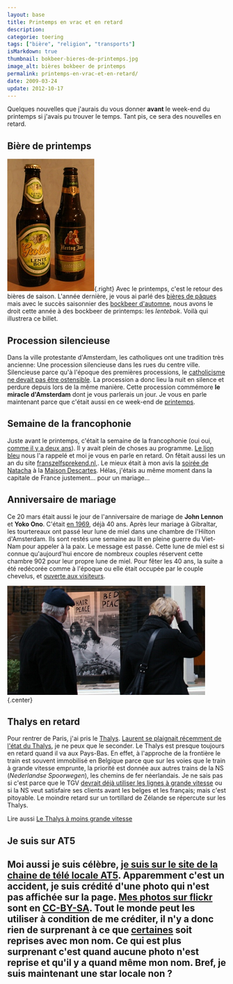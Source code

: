 ```yaml
---
layout: base
title: Printemps en vrac et en retard
description: 
categorie: toering
tags: ["bière", "religion", "transports"]
isMarkdown: true
thumbnail: bokbeer-bieres-de-printemps.jpg
image_alt: bières bokbeer de printemps
permalink: printemps-en-vrac-et-en-retard/
date: 2009-03-24
update: 2012-10-17
---
```




Quelques nouvelles que j'aurais du vous donner **avant** le week-end du printemps si j'avais pu trouver le temps. Tant pis, ce sera des nouvelles en retard.

## Bière de printemps
![bières bokbeer de printemps](bokbeer-bieres-de-printemps.jpg){.right}
Avec le printemps, c'est le retour des bières de saison. L'année dernière, je vous ai parlé des [bières de pâques](/les-bieres-de-paques) mais avec le succès saisonnier des [bockbeer d'automne](/la-herfst-bokbier-biere-d-automne), nous avons le droit cette année à des bockbeer de printemps: les *lentebok*. Voilà qui illustrera ce billet.

## Procession silencieuse
Dans la ville protestante d'Amsterdam, les catholiques ont une tradition très ancienne: Une procession silencieuse dans les rues du centre ville. Silencieuse parce qu'à l'époque des premières processions, le [catholicisme ne devait pas être ostensible](/catholiques-et-protestants). La procession a donc lieu la nuit en silence et perdure depuis lors de la même manière. Cette procession commémore **le miracle d'Amsterdam** dont je vous parlerais un jour. Je vous en parle maintenant parce que c'était aussi en ce week-end de [printemps](/lente-printemps).

## Semaine de la francophonie
Juste avant le printemps, c'était la semaine de la francophonie (oui oui, [comme il y a deux ans](/les-mots-migrateurs)). Il y avait plein de choses au programme. [Le lion bleu](http://www.lelionbleu.nl/?p=115) nous l'a rappelé et moi je vous en parle en retard. On fêtait aussi les un an du site [franszelfsprekend.nl,](http://www.franszelfsprekend.nl/). Le mieux était à mon avis la [soirée de Natacha](http://www.oh-la-la.nl/?p=408) à la [Maison Descartes](http://www.maisondescartes.com/site/). Hélas, j'étais au même moment dans la capitale de France justement... pour un mariage...

## Anniversaire de mariage
Ce 20 mars était aussi le jour de l'anniversaire de mariage de **John Lennon** et **Yoko Ono**. C'était [en 1969](http://www.cyberpresse.ca/arts/musique/200903/20/01-838776-au-lit-avec-yoko-ono.php), déjà 40 ans. Après leur mariage à Gibraltar, les tourtereaux ont passé leur lune de miel dans une chambre de l'Hilton d'Amsterdam. Ils sont restés une semaine au lit en pleine guerre du Viet-Nam pour appeler à la paix. Le message est passé. Cette lune de miel est si connue qu'aujourd'hui encore de nombreux couples réservent cette chambre 902 pour leur propre lune de miel. Pour fêter les 40 ans, la suite a été redécorée comme à l'époque ou elle était occupée par le couple chevelus, et [ouverte aux visiteurs](http://fr.news.launch.yahoo.com/dyna/article.html?a=/20032009/202/la-chambre-ou-john-lennon-appelait-la-paix-amsterdam-ouverte.html&e=l_news).

![Jonh Lennon et Yoko Ono](hair-peace-bed-peace.jpg){.center}

## Thalys en retard
Pour rentrer de Paris, j'ai pris le [Thalys](/un-thalys-peut-en-cacher-un-autre). [Laurent se plaignait récemment de l'état du Thalys](http://kreukreuscopie.blogspot.com/2009/03/voyager-oldschool.html), je ne peux que le seconder. Le Thalys est presque toujours en retard quand il va aux Pays-Bas. En effet, à l'approche de la frontière le train est souvent immobilisé en Belgique parce que sur les voies que le train à grande vitesse emprunte, la priorité est donnée aux autres trains de la NS (*Nederlandse Spoorwegen*), les chemins de fer néerlandais. Je ne sais pas si c'est parce que le TGV [devrait déjà utiliser les lignes à grande vitesse](/des-travaux-qui-n-en-finissent-pas-encore) ou si la NS veut satisfaire ses clients avant les belges et les français; mais c'est pitoyable. Le moindre retard sur un tortillard de Zélande se répercute sur les Thalys.

Lire aussi [Le Thalys à moins grande vitesse](/le-thalys-a-moins-grande-vitesse)

## Je suis sur AT5
Moi aussi je suis célèbre, [je suis sur le site de la chaine de télé locale AT5](http://www.at5.nl/artikelen/8097/ook-keerzijde-aan-groeiend-toerisme). Apparemment c'est un accident, je suis crédité d'une photo qui n'est pas affichée sur la page. [Mes photos sur flickr](http://www.flickr.com/photos/13274211@N00/) sont en [CC-BY-SA](http://creativecommons.org/licenses/by-sa/2.0/deed.fr). Tout le monde peut les utiliser à condition de me créditer, il n'y a donc rien de surprenant à ce que [certaines](/les-velos-en-couleur-2) soit reprises avec mon nom. Ce qui est plus surprenant c'est quand aucune photo n'est reprise et qu'il y a quand même mon nom. Bref, je suis maintenant une star locale non ?
---
<!-- post notes:
http://www.flickr.com/photos/pietschreuders/3256979673/sizes/l/
http://www.hilton.com/en/hi/hotels/specials_detail_popup.jhtml?ctyhocn=AMSHITW&promoId=134750001&cid=OM,HI,HIgivepeaceachance,BannerHHP 
http://www.blurb.com/books/570520
--->
